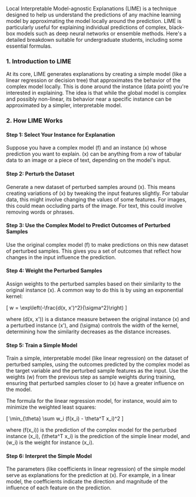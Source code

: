 Local Interpretable Model-agnostic Explanations (LIME) is a technique designed to help us understand the predictions of any machine learning model by approximating the model locally around the prediction. LIME is particularly useful for explaining individual predictions of complex, black-box models such as deep neural networks or ensemble methods. Here's a detailed breakdown suitable for undergraduate students, including some essential formulas.

### 1. Introduction to LIME

At its core, LIME generates explanations by creating a simple model (like a linear regression or decision tree) that approximates the behavior of the complex model locally. This is done around the instance (data point) you're interested in explaining. The idea is that while the global model is complex and possibly non-linear, its behavior near a specific instance can be approximated by a simpler, interpretable model.

### 2. How LIME Works

#### Step 1: Select Your Instance for Explanation

Suppose you have a complex model \(f\) and an instance \(x\) whose prediction you want to explain. \(x\) can be anything from a row of tabular data to an image or a piece of text, depending on the model's input.

#### Step 2: Perturb the Dataset

Generate a new dataset of perturbed samples around \(x\). This means creating variations of \(x\) by tweaking the input features slightly. For tabular data, this might involve changing the values of some features. For images, this could mean occluding parts of the image. For text, this could involve removing words or phrases.

#### Step 3: Use the Complex Model to Predict Outcomes of Perturbed Samples

Use the original complex model \(f\) to make predictions on this new dataset of perturbed samples. This gives you a set of outcomes that reflect how changes in the input influence the prediction.

#### Step 4: Weight the Perturbed Samples

Assign weights to the perturbed samples based on their similarity to the original instance \(x\). A common way to do this is by using an exponential kernel:

\[ w = \exp\left(-\frac{d(x, x')^2}{\sigma^2}\right) \]

where \(d(x, x')\) is a distance measure between the original instance \(x\) and a perturbed instance \(x'\), and \(\sigma\) controls the width of the kernel, determining how the similarity decreases as the distance increases.

#### Step 5: Train a Simple Model

Train a simple, interpretable model (like linear regression) on the dataset of perturbed samples, using the outcomes predicted by the complex model as the target variable and the perturbed sample features as the input. Use the weights \(w\) from the previous step as sample weights during training, ensuring that perturbed samples closer to \(x\) have a greater influence on the model.

The formula for the linear regression model, for instance, would aim to minimize the weighted least squares:

\[ \min_{\theta} \sum w_i (f(x_i) - \theta^T x_i)^2 \]

where \(f(x_i)\) is the prediction of the complex model for the perturbed instance \(x_i\), \(\theta^T x_i\) is the prediction of the simple linear model, and \(w_i\) is the weight for instance \(x_i\).

#### Step 6: Interpret the Simple Model

The parameters (like coefficients in linear regression) of the simple model serve as explanations for the prediction at \(x\). For example, in a linear model, the coefficients indicate the direction and magnitude of the influence of each feature on the prediction.
